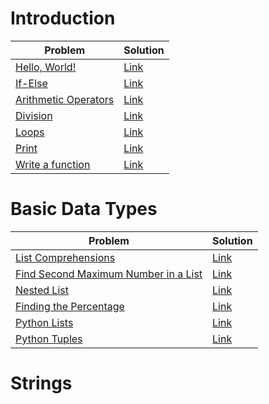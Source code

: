 # Introduction

| Problem                                      | Solution                                              |
| -------------------------------------------- | ----------------------------------------------------- |
| [Hello, World!][hello_world]                 | [Link](Introduction/say-hello-world/solution.py)      |
| [If-Else][if_else]                           | [Link](Introduction/if-else/solution.py)              |
| [Arithmetic Operators][arithmetic_operators] | [Link](Introduction/arithmetic-operators/solution.py) |
| [Division][division]                         | [Link](Introduction/division/solution.py)             |
| [Loops][loops]                               | [Link](Introduction/loops/solution.py)                |
| [Print][print]                               | [Link](Introduction/print/solution.py)                |
| [Write a function][function]                 | [Link](Introduction/write-a-function/solution.py)     |

[hello_world]: https://www.hackerrank.com/challenges/py-hello-world/
[if_else]: https://www.hackerrank.com/challenges/py-if-else/
[arithmetic_operators]: https://www.hackerrank.com/challenges/python-arithmetic-operators/
[division]: https://www.hackerrank.com/challenges/python-division/
[loops]: https://www.hackerrank.com/challenges/python-loops/
[print]: https://www.hackerrank.com/challenges/python-print/
[function]: https://www.hackerrank.com/challenges/write-a-function/

# Basic Data Types

| Problem                                                                                                                                      | Solution                       |
| -------------------------------------------------------------------------------------------------------------------------------------------- | ------------------------------ |
| [List Comprehensions](https://www.hackerrank.com/challenges/list-comprehensions/problem?isFullScreen=true)                                   | [Link](list-comprehension)     |
| [Find Second Maximum Number in a List](https://www.hackerrank.com/challenges/find-second-maximum-number-in-a-list/problem?isFullScreen=true) | [Link](second-max-num-in-list) |
| [Nested List](https://www.hackerrank.com/challenges/nested-list/problem?isFullScreen=true)                                                   | [Link](nested-list)            |
| [Finding the Percentage](https://www.hackerrank.com/challenges/finding-the-percentage/problem?isFullScreen=true)                             | [Link](find-the-percentage)    |
| [Python Lists](https://www.hackerrank.com/challenges/python-lists/problem?isFullScreen=true)                                                 | [Link](lists)                  |
| [Python Tuples](https://www.hackerrank.com/challenges/python-tuples/problem?isFullScreen=true)                                               | [Link](tuples)                 |

# Strings
